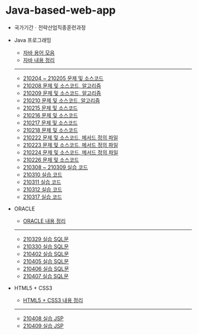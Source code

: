 # Java-based-web-app

* 국가기간ㆍ전략산업직종훈련과정

* Java 프로그래밍
  * [자바 용어 모음](https://github.com/JiYoung-Kwon/Java-based-web-app/tree/main/자바%20용어%20모음.md)
  * [자바 내용 정리](https://github.com/JiYoung-Kwon/Java-based-web-app/tree/main/자바%20내용%20정리.md)
  * ***
  * [210204 ~ 210205 문제 및 소스코드](https://github.com/JiYoung-Kwon/Java-based-web-app/tree/main/210204-05)
  * [210208 문제 및 소스코드, 알고리즘](https://github.com/JiYoung-Kwon/Java-based-web-app/tree/main/210208)
  * [210209 문제 및 소스코드, 알고리즘](https://github.com/JiYoung-Kwon/Java-based-web-app/tree/main/210209)
  * [210210 문제 및 소스코드, 알고리즘](https://github.com/JiYoung-Kwon/Java-based-web-app/tree/main/210210)
  * [210215 문제 및 소스코드](https://github.com/JiYoung-Kwon/Java-based-web-app/tree/main/210215)
  * [210216 문제 및 소스코드](https://github.com/JiYoung-Kwon/Java-based-web-app/tree/main/210216)
  * [210217 문제 및 소스코드](https://github.com/JiYoung-Kwon/Java-based-web-app/tree/main/210217)
  * [210218 문제 및 소스코드](https://github.com/JiYoung-Kwon/Java-based-web-app/tree/main/210218)
  * [210222 문제 및 소스코드, 메서드 정의 파일](https://github.com/JiYoung-Kwon/Java-based-web-app/tree/main/210222)
  * [210223 문제 및 소스코드, 메서드 정의 파일](https://github.com/JiYoung-Kwon/Java-based-web-app/tree/main/210223)
  * [210224 문제 및 소스코드, 메서드 정의 파일](https://github.com/JiYoung-Kwon/Java-based-web-app/tree/main/210224)
  * [210226 문제 및 소스코드](https://github.com/JiYoung-Kwon/Java-based-web-app/tree/main/210226)
  * [210308 ~ 210309 실습 코드](https://github.com/JiYoung-Kwon/Java-based-web-app/tree/main/210308-09)
  * [210310 실습 코드](https://github.com/JiYoung-Kwon/Java-based-web-app/tree/main/210310)
  * [210311 실습 코드](https://github.com/JiYoung-Kwon/Java-based-web-app/tree/main/210311)
  * [210312 실습 코드](https://github.com/JiYoung-Kwon/Java-based-web-app/tree/main/210312)
  * [210317 실습 코드](https://github.com/JiYoung-Kwon/Java-based-web-app/tree/main/210317)

* ORACLE
  * [ORACLE 내용 정리](https://github.com/JiYoung-Kwon/Java-based-web-app/tree/main/Oracle%20내용%20정리.md)
  * ***
  * [210329 실습 SQL문](https://github.com/JiYoung-Kwon/Java-based-web-app/tree/main/210329)
  * [210330 실습 SQL문](https://github.com/JiYoung-Kwon/Java-based-web-app/tree/main/210330)
  * [210402 실습 SQL문](https://github.com/JiYoung-Kwon/Java-based-web-app/tree/main/210402)
  * [210405 실습 SQL문](https://github.com/JiYoung-Kwon/Java-based-web-app/tree/main/210405)
  * [210406 실습 SQL문](https://github.com/JiYoung-Kwon/Java-based-web-app/tree/main/210406)
  * [210407 실습 SQL문](https://github.com/JiYoung-Kwon/Java-based-web-app/tree/main/210407)

* HTML5 + CSS3
  * [HTML5 + CSS3 내용 정리](https://github.com/JiYoung-Kwon/Java-based-web-app/tree/main/HTML5%20%2B%20CSS3%20내용%20정리.md)
  * ***
  * [210408 실습 JSP](https://github.com/JiYoung-Kwon/Java-based-web-app/tree/main/210408)
  * [210409 실습 JSP](https://github.com/JiYoung-Kwon/Java-based-web-app/tree/main/210409)
